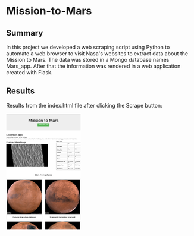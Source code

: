 # Mission-to-Mars
## Summary
In this project we developed a web scraping script using Python to automate a web browser to visit Nasa's websites to extract data about the Mission to Mars. The data was stored in a Mongo database names Mars_app. After that the information was rendered in a web application created with Flask. 

## Results
Results from the index.html file after clicking the Scrape button:


<img src="resources/results.png" alt="results" width="200"/>
